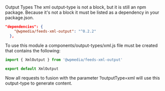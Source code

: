 Output Types
The xml output-type is not a block, but it is still an npm package. Because it's not a block it must be listed as a dependency in your package.json.

```json
"dependencies": {
    "@wpmedia/feeds-xml-output": "^0.2.2"
  },
```

To use this module a components/output-types/xml.js file must be created that contains the following:

```javascript
import { XmlOutput } from '@wpmedia/feeds-xml-output'

export default XmlOutput
```

Now all requests to fusion with the parameter ?outputType=xml will use this output-type to generate content.
